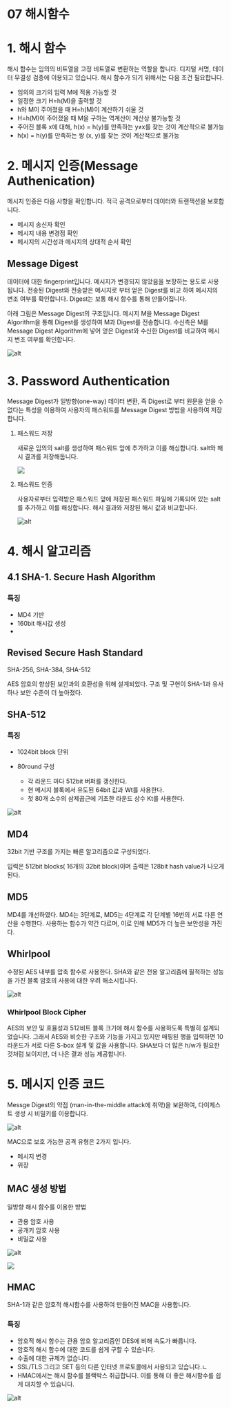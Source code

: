 07 해시함수
===

# 1. 해시 함수

해시 함수는 임의의 비트열을 고정 비트열로 변환하는 역할을 합니다. 디지털 서명, 데이터 무결성 검증에 이용되고 있습니다. 해시 함수가 되기 위해서는 다음 조건 필요합니다.

- 임의의 크기의 입력 M에 적용 가능할 것
- 일정한 크기 H=h(M)을 출력할 것
- h와 M이 주어졌을 때 H=h(M)이 계산하기 쉬울 것
- H=h(M)이 주어졌을 때 M을 구하는 역계산이 계산상 불가능할 것
- 주어진 블록 x에 대해, h(x) = h(y)를 만족하는 y≠x를 찾는 것이 계산적으로 불가능
- h(x) = h(y)를 만족하는 쌍 (x, y)를 찾는 것이 계산적으로 불가능

# 2. 메시지 인증(Message Authenication)

메시지 인증은 다음 사항을 확인합니다. 적극 공격으로부터 데이터와 트랜잭션을 보호합니다.

- 메시지 송신자 확인
- 메시지 내용 변경점 확인
- 메시지의 시간성과 메시지의 상대적 순서 확인

## Message Digest

데이터에 대한 fingerprint입니다. 메시지가 변경되지 않았음을 보장하는 용도로 사용됩니다. 전송된 Digest와 전송받은 메시지로 부터 얻은 Digest를 비교 하여 메시지의 변조 여부를 확인합니다. Digest는 보통 해시 함수를 통해 만들어집니다.

아래 그림은 Message Digest의 구조입니다. 메시지 M을 Message Digest Algorithm을 통해  Digest를 생성하여 M과 Digest를 전송합니다. 수신측은 M를 Message Digest Algorithm에 넣어 얻은 Digest와 수신한 Digest를 비교하여 메시지 변조 여부를 확인합니다.

![alt](image/07%20Message%20Digest.png)

# 3. Password Authentication

Message Digest가 일방향(one-way) 데이터 변환, 즉 Digest로 부터 원문을 얻을 수 없다는 특성을 이용하여 사용자의 패스워드를 Message Digest 방법을 사용하여 저장합니다.

1. 패스워드 저장

    새로운 임의의 salt를 생성하여 패스워드 앞에 추가하고 이를 해싱합니다. salt와 해시 결과를 저장해둡니다.

    ![](image/07%20패스워드%20저장.png)

2. 패스워드 인증

    사용자로부터 입력받은 패스워드 앞에 저장된 패스워드 파일에 기록되어 있는 salt를 추가하고 이를 해싱합니다. 해시 결과와 저장된 해시 값과 비교합니다.

    ![alt](image/07%20패스워드%20기반%20인증%20방법%20-%2020161213%20최범휘.png)

# 4. 해시 알고리즘

## 4.1 SHA-1. Secure Hash Algorithm

### 특징

- MD4 기반
- 160bit 해시값 생성
- 

## Revised Secure Hash Standard

SHA-256, SHA-384, SHA-512

AES 암호의 향상된 보안과의 호환성을 위해 설계되었다. 구조 및 구현이 SHA-1과 유사하나 보안 수준이 더 높아졌다. 

## SHA-512

### 특징

- 1024bit block 단위
- 80round 구성

    - 각 라운드 마다 512bit 버퍼를 갱신한다.
    - 현 메시지 블록에서 유도된 64bit 값과 Wt를 사용한다.
    - 첫 80개 소수의 삼제곱근에 기초한 라운드 상수 Kt를 사용한다.

![alt](image/07%20SHA-512%20구조.png)

## MD4

32bit 기반 구조를 가지는 빠른 알고리즘으로 구성되었다. 

입력은 512bit blocks( 16개의 32bit block)이며 출력은 128bit hash value가 나오게 된다.

## MD5

MD4를 개선하였다. MD4는 3단계로, MD5는 4단계로 각 단계별 16번의 서로 다른 연산을 수행한다. 사용하는 함수가 약간 다르며, 이로 인해 MD5가 더 높은 보안성을 가진다.

## Whirlpool

수정된 AES 내부를 압축 함수로 사용한다. SHA와 같은 전용 알고리즘에 필적하는 성능을 가진 블록 암호의 사용에 대한 우려 해소시킵니다.

![alt](image/07%20Whirlpool%20구조.png)

### Whirlpool Block Cipher

AES의 보안 및 효율성과 512비트 블록 크기에 해시 함수를 사용하도록 특별히 설계되었습니다. 그래서 AES와 비슷한 구조와 기능을 가지고 있지만 매핑된 행을 입력하면 10라운드가 서로 다른 S-box 설계 및 값을 사용합니다. SHA보다 더 많은 h/w가 필요한 것처럼 보이지만, 더 나은 결과 성능 제공합니다.

# 5. 메시지 인증 코드

Messge Digest의 약점 (man-in-the-middle attack에 취약)을 보완하여, 다이제스트 생성 시 비밀키를 이용합니다. 

![alt](image/07%20메시지%20인증%20코드.png)

MAC으로 보호 가능한 공격 유형은 2가지 입니다.

- 메시지 변경
- 위장

## MAC 생성 방법

일방향 해시 함수를 이용한 방법

- 관용 암호 사용
- 공개키 암호 사용
- 비밀값 사용

![alt](image/07%20MAC%20생성방법.png)

![](image/07%20MAC%20생성방법2.png)

## HMAC

SHA-1과 같은 암호적 해시함수를 사용하여 만들어진 MAC을 사용합니다. 

### 특징

- 암호적 해시 함수는 관용 암호 알고리즘인 DES에 비해 속도가 빠릅니다.
- 암호적 해시 함수에 대한 코드를 쉽게 구할 수 있습니다.
- 수출에 대한 규제가 없습니다.
- SSL/TLS 그리고 SET 등의 다른 인터넷 프로토콜에서 사용되고 있습니다.ㄴ
- HMAC에서는 해시 함수를 블랙박스 취급합니다. 이를 통해 더 좋은 해시함수를 쉽게 대치할 수 있습니다. 

![alt](image/07%20HMAC%20구조.png)